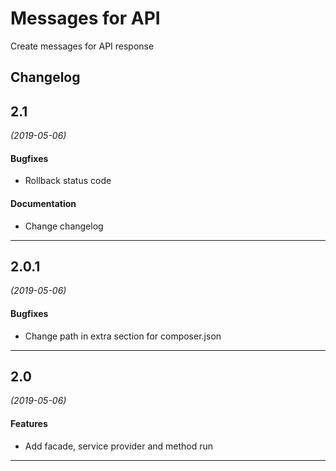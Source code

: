 # Messages for API

Create messages for API response

## Changelog
## 2.1
*(2019-05-06)*

#### Bugfixes
* Rollback status code

#### Documentation
* Change changelog

---

## 2.0.1
*(2019-05-06)*

#### Bugfixes
* Change path in extra section for composer.json

---


## 2.0
*(2019-05-06)*

#### Features
* Add facade, service provider and method run

---

